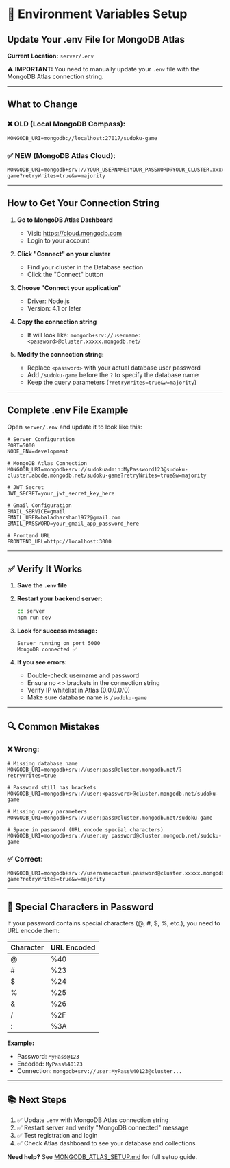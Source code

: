 # 🔧 Environment Variables Setup

## Update Your .env File for MongoDB Atlas

**Current Location:** `server/.env`

⚠️ **IMPORTANT:** You need to manually update your `.env` file with the MongoDB Atlas connection string.

---

## What to Change

### ❌ OLD (Local MongoDB Compass):
```env
MONGODB_URI=mongodb://localhost:27017/sudoku-game
```

### ✅ NEW (MongoDB Atlas Cloud):
```env
MONGODB_URI=mongodb+srv://YOUR_USERNAME:YOUR_PASSWORD@YOUR_CLUSTER.xxxxx.mongodb.net/sudoku-game?retryWrites=true&w=majority
```

---

## How to Get Your Connection String

1. **Go to MongoDB Atlas Dashboard**
   - Visit: https://cloud.mongodb.com
   - Login to your account

2. **Click "Connect" on your cluster**
   - Find your cluster in the Database section
   - Click the "Connect" button

3. **Choose "Connect your application"**
   - Driver: Node.js
   - Version: 4.1 or later

4. **Copy the connection string**
   - It will look like: `mongodb+srv://username:<password>@cluster.xxxxx.mongodb.net/`

5. **Modify the connection string:**
   - Replace `<password>` with your actual database user password
   - Add `/sudoku-game` before the `?` to specify the database name
   - Keep the query parameters (`?retryWrites=true&w=majority`)

---

## Complete .env File Example

Open `server/.env` and update it to look like this:

```env
# Server Configuration
PORT=5000
NODE_ENV=development

# MongoDB Atlas Connection
MONGODB_URI=mongodb+srv://sudokuadmin:MyPassword123@sudoku-cluster.abcde.mongodb.net/sudoku-game?retryWrites=true&w=majority

# JWT Secret
JWT_SECRET=your_jwt_secret_key_here

# Gmail Configuration
EMAIL_SERVICE=gmail
EMAIL_USER=baladharshan1972@gmail.com
EMAIL_PASSWORD=your_gmail_app_password_here

# Frontend URL
FRONTEND_URL=http://localhost:3000
```

---

## ✅ Verify It Works

1. **Save the `.env` file**

2. **Restart your backend server:**
   ```bash
   cd server
   npm run dev
   ```

3. **Look for success message:**
   ```
   Server running on port 5000
   MongoDB connected ✅
   ```

4. **If you see errors:**
   - Double-check username and password
   - Ensure no `<` `>` brackets in the connection string
   - Verify IP whitelist in Atlas (0.0.0.0/0)
   - Make sure database name is `/sudoku-game`

---

## 🔍 Common Mistakes

### ❌ Wrong:
```env
# Missing database name
MONGODB_URI=mongodb+srv://user:pass@cluster.mongodb.net/?retryWrites=true

# Password still has brackets
MONGODB_URI=mongodb+srv://user:<password>@cluster.mongodb.net/sudoku-game

# Missing query parameters
MONGODB_URI=mongodb+srv://user:pass@cluster.mongodb.net/sudoku-game

# Space in password (URL encode special characters)
MONGODB_URI=mongodb+srv://user:my password@cluster.mongodb.net/sudoku-game
```

### ✅ Correct:
```env
MONGODB_URI=mongodb+srv://username:actualpassword@cluster.xxxxx.mongodb.net/sudoku-game?retryWrites=true&w=majority
```

---

## 🔐 Special Characters in Password

If your password contains special characters (@, #, $, %, etc.), you need to URL encode them:

| Character | URL Encoded |
|-----------|-------------|
| @ | %40 |
| # | %23 |
| $ | %24 |
| % | %25 |
| & | %26 |
| / | %2F |
| : | %3A |

**Example:**
- Password: `MyPass@123`
- Encoded: `MyPass%40123`
- Connection: `mongodb+srv://user:MyPass%40123@cluster...`

---

## 📚 Next Steps

1. ✅ Update `.env` with MongoDB Atlas connection string
2. ✅ Restart server and verify "MongoDB connected" message
3. ✅ Test registration and login
4. ✅ Check Atlas dashboard to see your database and collections

**Need help?** See [MONGODB_ATLAS_SETUP.md](./MONGODB_ATLAS_SETUP.md) for full setup guide.
